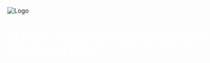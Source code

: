 ![Logo](https://user-images.githubusercontent.com/113699308/190699181-fbde097a-2f69-45a3-98fb-54046aa1d1ab.png)

 # <font color="white"> DUTCH TERAHERTZ INSPECTION SERVICES B.V.</font>
